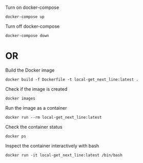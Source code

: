 Turn on docker-compose

`docker-compose up`

Turn off docker-compose

`docker-compose down`

# OR

Build the Docker image

`docker build -f Dockerfile -t local-get_next_line:latest .`

Check if the image is created

`docker images`

Run the image as a container

`docker run --rm local-get_next_line:latest`

Check the container status

`docker ps`

Inspect the container interactively with bash

`docker run -it local-get_next_line:latest /bin/bash`
